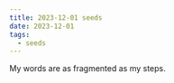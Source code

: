 ```yaml
---
title: 2023-12-01 seeds
date: 2023-12-01
tags:
  - seeds
---
```

My words are as fragmented as my steps.